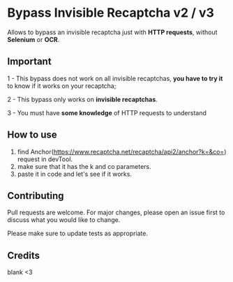 # Bypass Invisible Recaptcha v2 / v3

Allows to bypass an invisible recaptcha just with **HTTP requests**, without **Selenium** or **OCR**.
## Important

1 - This bypass does not work on all invisible recaptchas, **you have to try it** to know if it works on your recaptcha;

2 - This bypass only works on **invisible recaptchas**.

3 - You must have **some knowledge** of HTTP requests to understand

## How to use
1. find Anchor(https://www.recaptcha.net/recaptcha/api2/anchor?k=&co=) request in devTool.
2. make sure that it has the k and co parameters.
3. paste it in code and let's see if it works.

   
## Contributing
Pull requests are welcome. For major changes, please open an issue first to discuss what you would like to change.

Please make sure to update tests as appropriate.

## Credits
blank <3
